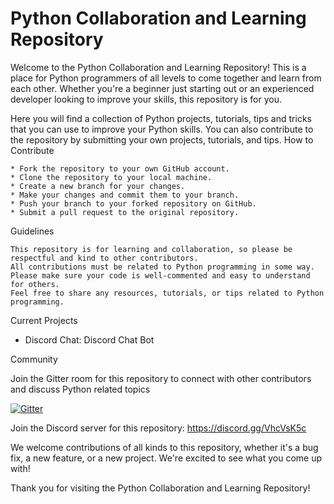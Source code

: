 # Python Collaboration and Learning Repository

Welcome to the Python Collaboration and Learning Repository! This is a place for Python programmers of all levels to come together and learn from each other. Whether you're a beginner just starting out or an experienced developer looking to improve your skills, this repository is for you.

Here you will find a collection of Python projects, tutorials, tips and tricks that you can use to improve your Python skills. You can also contribute to the repository by submitting your own projects, tutorials, and tips.
How to Contribute

    * Fork the repository to your own GitHub account.
    * Clone the repository to your local machine.
    * Create a new branch for your changes.
    * Make your changes and commit them to your branch.
    * Push your branch to your forked repository on GitHub.
    * Submit a pull request to the original repository.

Guidelines

    This repository is for learning and collaboration, so please be respectful and kind to other contributors.
    All contributions must be related to Python programming in some way.
    Please make sure your code is well-commented and easy to understand for others.
    Feel free to share any resources, tutorials, or tips related to Python programming.

Current Projects

   * Discord Chat: Discord Chat Bot
   

Community

Join the Gitter room for this repository to connect with other contributors and discuss Python related topics 

[![Gitter](https://badges.gitter.im/Advance-Python/community.svg)](https://gitter.im/Advance-Python/community?utm_source=badge&utm_medium=badge&utm_campaign=pr-badge)

Join the Discord server for this repository: https://discord.gg/VhcVsK5c

We welcome contributions of all kinds to this repository, whether it's a bug fix, a new feature, or a new project. We're excited to see what you come up with!

Thank you for visiting the Python Collaboration and Learning Repository!
